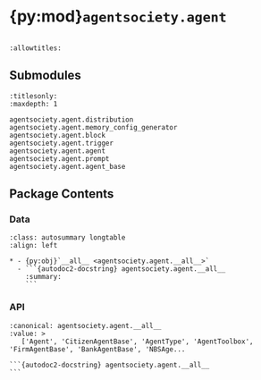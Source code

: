 # {py:mod}`agentsociety.agent`

```{py:module} agentsociety.agent
```

```{autodoc2-docstring} agentsociety.agent
:allowtitles:
```

## Submodules

```{toctree}
:titlesonly:
:maxdepth: 1

agentsociety.agent.distribution
agentsociety.agent.memory_config_generator
agentsociety.agent.block
agentsociety.agent.trigger
agentsociety.agent.agent
agentsociety.agent.prompt
agentsociety.agent.agent_base
```

## Package Contents

### Data

````{list-table}
:class: autosummary longtable
:align: left

* - {py:obj}`__all__ <agentsociety.agent.__all__>`
  - ```{autodoc2-docstring} agentsociety.agent.__all__
    :summary:
    ```
````

### API

````{py:data} __all__
:canonical: agentsociety.agent.__all__
:value: >
   ['Agent', 'CitizenAgentBase', 'AgentType', 'AgentToolbox', 'FirmAgentBase', 'BankAgentBase', 'NBSAge...

```{autodoc2-docstring} agentsociety.agent.__all__
```

````
